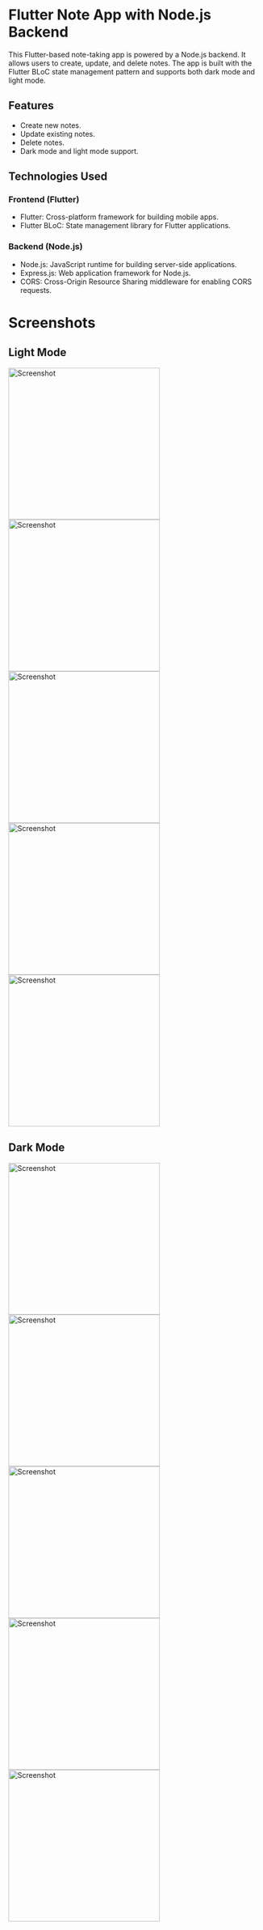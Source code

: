# Flutter Note App with Node.js Backend

This Flutter-based note-taking app is powered by a Node.js backend. It allows users to create, update, and delete notes. The app is built with the Flutter BLoC state management pattern and supports both dark mode and light mode.

## Features

- Create new notes.
- Update existing notes.
- Delete notes.
- Dark mode and light mode support.

## Technologies Used

### Frontend (Flutter)
- Flutter: Cross-platform framework for building mobile apps.
- Flutter BLoC: State management library for Flutter applications.

### Backend (Node.js)
- Node.js: JavaScript runtime for building server-side applications.
- Express.js: Web application framework for Node.js.
- CORS: Cross-Origin Resource Sharing middleware for enabling CORS requests.


# Screenshots

## Light Mode

<p>
    <img src="https://github.com/AnandhuA/NoteApp/assets/72302650/b7e5b6b5-1190-4324-bba6-bfb5517ea78f" alt="Screenshot" width="300" style="margin-right: 10px;"/>
    <img src="https://github.com/AnandhuA/NoteApp/assets/72302650/42b95aea-486f-4905-a850-8c110991c612" alt="Screenshot" width="300" style="margin-right: 10px;"/>
    <img src="https://github.com/AnandhuA/NoteApp/assets/72302650/d40d8380-a83f-4c91-91be-7c2002a40984" alt="Screenshot" width="300" style="margin-right: 10px;"/>
    <img src="https://github.com/AnandhuA/NoteApp/assets/72302650/3ad14b82-04a3-403e-be94-ebab2cab1ba0" alt="Screenshot" width="300" style="margin-right: 10px;"/>
    <img src="https://github.com/AnandhuA/NoteApp/assets/72302650/2c9ba4ee-945c-4a33-a476-cd8bf4df337d" alt="Screenshot" width="300" style="margin-right: 10px;"/>
</p>

## Dark Mode

<p>
    <img src="https://github.com/AnandhuA/NoteApp/assets/72302650/6b20ab29-4b7c-44f6-b311-c5bc13e7ed89" alt="Screenshot" width="300" style="margin-right: 10px;"/>
    <img src="https://github.com/AnandhuA/NoteApp/assets/72302650/ea821b56-4001-4ee1-b5d4-6e5eecf871b6" alt="Screenshot" width="300" style="margin-right: 10px;"/>
    <img src="https://github.com/AnandhuA/NoteApp/assets/72302650/9b49ca3c-7c7f-41d4-8156-3211dbae4ce2" alt="Screenshot" width="300" style="margin-right: 10px;"/>
    <img src="https://github.com/AnandhuA/NoteApp/assets/72302650/fbc493bb-b774-44d6-bfd5-f1a612037331" alt="Screenshot" width="300" style="margin-right: 10px;"/>
    <img src="https://github.com/AnandhuA/NoteApp/assets/72302650/253ac606-c97b-4149-92a8-de4a4814771c" alt="Screenshot" width="300" style="margin-right: 10px;"/>
</p>
